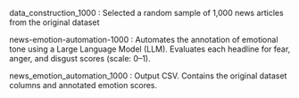 data_construction_1000 : Selected a random sample of 1,000 news articles from the original dataset

news-emotion-automation-1000 : Automates the annotation of emotional tone using a Large Language Model (LLM). Evaluates each headline for fear, anger, and disgust scores (scale: 0–1).

news_emotion_automation_1000 : Output CSV. Contains the original dataset columns and annotated emotion scores.
